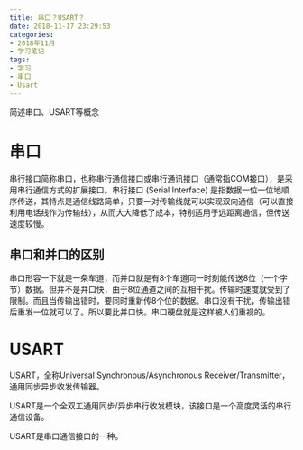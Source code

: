 ```yaml
---
title: 串口？USART？
date: 2018-11-17 23:29:53
categories:
- 2018年11月
- 学习笔记
tags:
- 学习
- 串口
- Usart
---
```


简述串口、USART等概念

<!--more-->

# 串口 #

串行接口简称串口，也称串行通信接口或串行通讯接口（通常指COM接口），是采用串行通信方式的扩展接口。串行接口 (Serial Interface) 是指数据一位一位地顺序传送，其特点是通信线路简单，只要一对传输线就可以实现双向通信（可以直接利用电话线作为传输线），从而大大降低了成本，特别适用于远距离通信，但传送速度较慢。

## 串口和并口的区别 ##

串口形容一下就是一条车道，而并口就是有8个车道同一时刻能传送8位（一个字节）数据。但并不是并口快，由于8位通道之间的互相干扰。传输时速度就受到了限制。而且当传输出错时，要同时重新传8个位的数据。串口没有干扰，传输出错后重发一位就可以了。所以要比并口快。串口硬盘就是这样被人们重视的。

# USART #

USART，全称Universal Synchronous/Asynchronous Receiver/Transmitter，通用同步异步收发传输器。

USART是一个全双工通用同步/异步串行收发模块，该接口是一个高度灵活的串行通信设备。

USART是串口通信接口的一种。